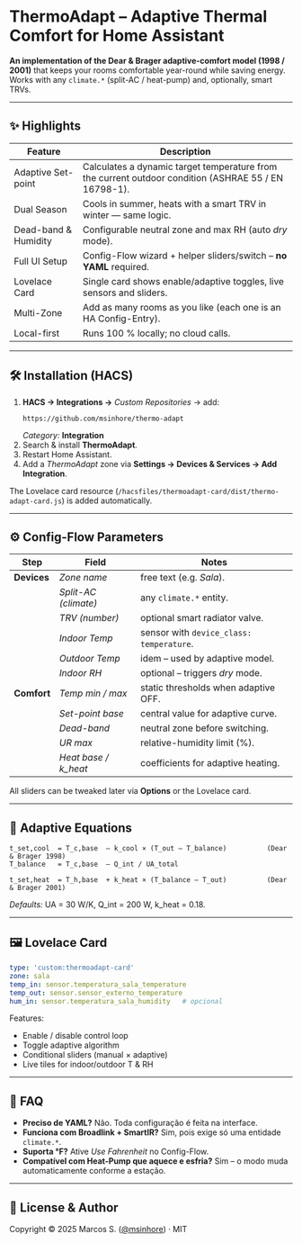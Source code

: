 # ThermoAdapt – Adaptive Thermal Comfort for Home Assistant

**An implementation of the Dear & Brager adaptive-comfort model (1998 / 2001)**
that keeps your rooms comfortable year-round while saving energy. Works with any
`climate.*` (split-AC / heat-pump) and, optionally, smart TRVs.

---

## ✨ Highlights

| Feature | Description |
|---------|-------------|
| Adaptive Set-point | Calculates a dynamic target temperature from the current outdoor condition (ASHRAE 55 / EN 16798-1). |
| Dual Season | Cools in summer, heats with a smart TRV in winter — same logic. |
| Dead-band & Humidity | Configurable neutral zone and max RH (auto *dry* mode). |
| Full UI Setup | Config-Flow wizard + helper sliders/switch – **no YAML** required. |
| Lovelace Card | Single card shows enable/adaptive toggles, live sensors and sliders. |
| Multi-Zone | Add as many rooms as you like (each one is an HA Config-Entry). |
| Local-first | Runs 100 % locally; no cloud calls. |

---

## 🛠 Installation (HACS)

1. **HACS → Integrations →** *Custom Repositories* → add:
   ```text
   https://github.com/msinhore/thermo-adapt
   ```
   *Category:* **Integration**
2. Search & install **ThermoAdapt**.
3. Restart Home Assistant.
4. Add a *ThermoAdapt* zone via **Settings → Devices & Services → Add Integration**.

The Lovelace card resource (`/hacsfiles/thermoadapt-card/dist/thermo-adapt-card.js`) is
added automatically.

---

## ⚙️ Config-Flow Parameters

| Step | Field | Notes |
|------|-------|-------|
| **Devices** | *Zone name* | free text (e.g. *Sala*). |
|            | *Split-AC (climate)* | any `climate.*` entity. |
|            | *TRV (number)* | optional smart radiator valve. |
|            | *Indoor Temp* | sensor with `device_class: temperature`. |
|            | *Outdoor Temp* | idem – used by adaptive model. |
|            | *Indoor RH* | optional – triggers *dry* mode. |
| **Comfort**| *Temp min / max* | static thresholds when adaptive OFF. |
|            | *Set-point base* | central value for adaptive curve. |
|            | *Dead-band* | neutral zone before switching. |
|            | *UR max* | relative-humidity limit (%). |
|            | *Heat base / k_heat* | coefficients for adaptive heating. |

All sliders can be tweaked later via **Options** or the Lovelace card.

---

## 📐 Adaptive Equations

```
t_set,cool  = T_c,base  – k_cool × (T_out – T_balance)          (Dear & Brager 1998)
T_balance   = T_c,base  – Q_int / UA_total

t_set,heat  = T_h,base  + k_heat × (T_balance – T_out)          (Dear & Brager 2001)
```
*Defaults:*  UA = 30 W/K,  Q_int = 200 W,  k_heat = 0.18.

---

## 🖼 Lovelace Card

```yaml
type: 'custom:thermoadapt-card'
zone: sala
temp_in: sensor.temperatura_sala_temperature
temp_out: sensor.sensor_externo_temperature
hum_in: sensor.temperatura_sala_humidity   # opcional
```

Features:
* Enable / disable control loop
* Toggle adaptive algorithm
* Conditional sliders (manual × adaptive)
* Live tiles for indoor/outdoor T & RH

---

## 🙋 FAQ

* **Preciso de YAML?** Não. Toda configuração é feita na interface.
* **Funciona com Broadlink + SmartIR?** Sim, pois exige só uma entidade
  `climate.*`.
* **Suporta °F?**   Ative *Use Fahrenheit* no Config-Flow.
* **Compatível com Heat-Pump que aquece e esfria?** Sim – o modo muda
automaticamente conforme a estação.

---

## 📜 License & Author

Copyright © 2025 Marcos S. ([@msinhore](https://github.com/msinhore))  ·  MIT

